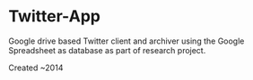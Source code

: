 # Twitter-App
Google drive based Twitter client and archiver using the Google Spreadsheet as database as part of research project. 

Created ~2014
